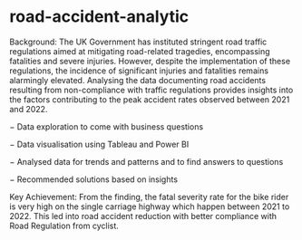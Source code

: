# road-accident-analytic

Background: The UK Government has instituted stringent road traffic regulations aimed at mitigating road-related tragedies, encompassing fatalities and severe injuries. However, despite the implementation of these regulations, the incidence of significant injuries and fatalities remains alarmingly elevated. Analysing the data documenting road accidents resulting from non-compliance with traffic regulations provides insights into the factors contributing to the peak accident rates observed between 2021 and 2022.

−	Data exploration to come with business questions

−	Data visualisation using Tableau and Power BI

−	Analysed data for trends and patterns and to find answers to questions

−	Recommended solutions based on insights

Key Achievement: From the finding, the fatal severity rate for the bike rider is very high on the single carriage highway which happen between 2021 to 2022. This led into road accident reduction with better compliance with Road Regulation from cyclist.

